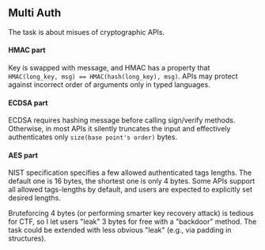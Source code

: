 ## Multi Auth

The task is about misues of cryptographic APIs.

#### HMAC part
Key is swapped with message, and HMAC has a property that `HMAC(long_key, msg) == HMAC(hash(long_key), msg)`.
APIs may protect against incorrect order of arguments only in typed languages.

#### ECDSA part
ECDSA requires hashing message before calling sign/verify methods. Otherwise, in most APIs it silently truncates
the input and effectively authenticates only `size(base point's order)` bytes.

#### AES part
NIST specification specifies a few allowed authenticated tags lengths. The default one is 16 bytes, the
shortest one is only 4 bytes. Some APIs support all allowed tags-lengths by default, and users are
expected to explicitly set desired lengths.

Bruteforcing 4 bytes (or performing smarter key recovery attack) is tedious for CTF, so I let users "leak"
3 bytes for free with a "backdoor" method. The task could be extended with less obvious "leak"
(e.g., via padding in structures).